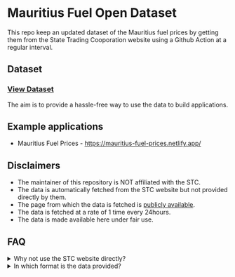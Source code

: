 # Mauritius Fuel Open Dataset

This repo keep an updated dataset of the Mauritius fuel prices by getting them from the State Trading Cooporation website using a Github Action at a regular 
interval.

## Dataset

### [View Dataset](https://github.com/MrSunshyne/mauritius-fuel-dataset/blob/main/data/latest.json)



The aim is to provide a hassle-free way to use the data to build applications.

## Example applications
-  Mauritius Fuel Prices - https://mauritius-fuel-prices.netlify.app/

## Disclaimers

- The maintainer of this repository is NOT affiliated with the STC.
- The data is automatically fetched from the STC website but not provided directly by them.
- The page from which the data is fetched is [publicly available](https://www.stcmu.com/ppm/retail-prices).
- The data is fetched at a rate of 1 time every 24hours.
- The data is made available here under fair use.

## FAQ


<details>
  <summary>Why not use the STC website directly?</summary>
  
- Although the data is available publicly and for free, it is not in a suitable open format that would enable developers or students to build applications reliably

</details>

<details>
  <summary>In which format is the data provided?</summary>
  
- JSON
- The shape is as follows: 

```

[
    {
        'date': string
        'petrol': string
        'diesel': string
    },
    {
        ...
    }
]
```

</details>
